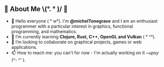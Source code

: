 ## 💫 About Me  \\(°. ° )/ 💫

- 👋 Hello everyone ( ° w°). I'm **@michelTonegrave** and I am an enthusiast programmer with a particular interest in graphics, functional programming, and mathematics.
- 🌱 I’m currently learning **Clojure, Rust, C++, OpenGL and Vulkan** ( ° ^°).
- 💞️ I’m looking to collaborate on graphical projects, games or web applications.
- 📫 How to reach me: you can't for now - I'm actually working on it _~upsy_ (^- ^' ). 


<!---
michealTonegrave/michealTonegrave is a ✨ special ✨ repository because its `README.md` (this file) appears on your GitHub profile.
You can click the Preview link to take a look at your changes.
--->
